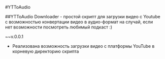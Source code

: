 #YTToAudio

##YTToAudio Downloader - простой скрипт для загрузки видео с Youtube с возможностью конвертации видео в 
аудио-формат на случай, если нет возможности посмотреть любимый подкаст :)


~~v.0.0.1
- Реализована возможность загрузки видео с платформы YouTube в корневую директорию скрипта
